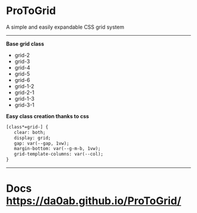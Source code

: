 

# ProToGrid

A simple and easily expandable CSS grid system
***
**Base grid class**
- grid-2
- grid-3
- grid-4
- grid-5
- grid-6
- grid-1-2
- grid-2-1
- grid-1-3
- grid-3-1

**Easy class creation thanks to css**
```HTML
[class*=grid-] {
   clear: both;
   display: grid;
   gap: var(--gap, 1vw);
   margin-bottom: var(--g-m-b, 1vw);
   grid-template-columns: var(--col);
}
```
***

# Docs https://da0ab.github.io/ProToGrid/


